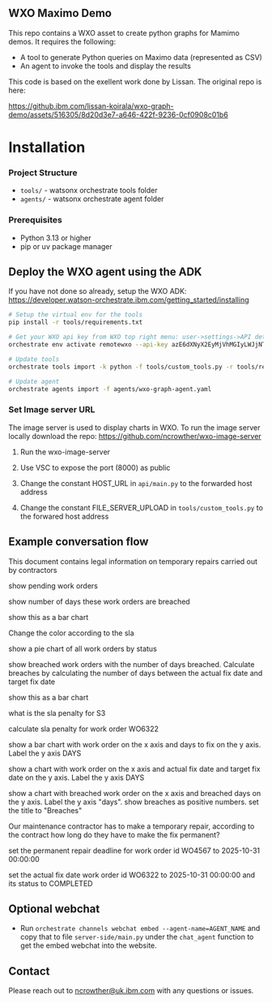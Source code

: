 ## WXO Maximo Demo

This repo contains a WXO asset to create python graphs for Mamimo demos.
It requires the following:

- A tool to generate Python queries on Maximo data (represented as CSV)
- An agent to invoke the tools and display the results

This code is based on the exellent work done by Lissan.  The original repo is here:

https://github.ibm.com/lissan-koirala/wxo-graph-demo/assets/516305/8d20d3e7-a646-422f-9236-0cf0908c01b6


# Installation 

### Project Structure

- `tools/` - watsonx orchestrate tools folder
- `agents/` - watsonx orchestrate agent folder 

### Prerequisites
- Python 3.13 or higher
- pip or uv package manager


## Deploy the WXO agent using the ADK 

If you have not done so already, setup the WXO ADK: 
https://developer.watson-orchestrate.ibm.com/getting_started/installing


   ```bash
   # Setup the virtual env for the tools
   pip install -r tools/requirements.txt
   ```

   ```bash
   # Get your WXO api key from WXO top right menu: user->settings->API detals->Generate API Key
   orchestrate env activate remotewxo --api-key azE6dXNyX2EyMjVhMGIyLWJjNTQtMzgxNS05OWIzLTE1ZDdlYTAyNzcyNTovaXlkM3psbURUZFlQQy95ZzJTVitQR0pLeHV0ZW93UGxKWWwyQnoyV0RnPTpXTDBq
   ```

   ```bash
   # Update tools
   orchestrate tools import -k python -f tools/custom_tools.py -r tools/requirements.txt
   ```

   ```bash
   # Update agent
   orchestrate agents import -f agents/wxo-graph-agent.yaml
   ```

### Set Image server URL

The image server is used to display charts in WXO.  To run the  image server locally download the repo:
https://github.com/ncrowther/wxo-image-server

1. Run the wxo-image-server

2. Use VSC to expose the port (8000) as public

3. Change the constant HOST_URL in ```api/main.py``` to the forwarded host address

4. Change the constant FILE_SERVER_UPLOAD in ```tools/custom_tools.py``` to the forwared host address   

## Example conversation flow
This document contains legal information on temporary repairs carried out by contractors

show pending work orders 

show number of days these work orders are breached

show this as a bar chart

Change the color according to the sla

show a pie chart of all work orders by status

show breached work orders with the number of days breached.  Calculate breaches by calculating the number of days between the actual fix date and target fix date

show this as a bar chart

what is the sla penalty for S3

calculate sla penalty for work order WO6322

show a bar chart with work order on the x axis and days to fix on the y axis. Label the y axis DAYS

show a chart with work order on the x axis and actual fix date and target fix date on the y axis. Label the y axis DAYS

show a chart with breached work order on the x axis and breached days on the y axis. Label the y axis "days". show breaches as positive numbers. set the title to "Breaches"

Our maintenance contractor has to make a temporary repair, according to the contract how long do they have to make the fix permanent?

set the permanent repair deadline for work order id WO4567 to 2025-10-31 00:00:00

set the actual fix date work order id WO6322 to 2025-10-31 00:00:00 and its status to COMPLETED

## Optional webchat
- Run `orchestrate channels webchat embed --agent-name=AGENT_NAME` and copy that to file `server-side/main.py` under the `chat_agent` function to get the embed webchat into the website.


## Contact

Please reach out to <ncrowther@uk.ibm.com> with any questions or issues.


